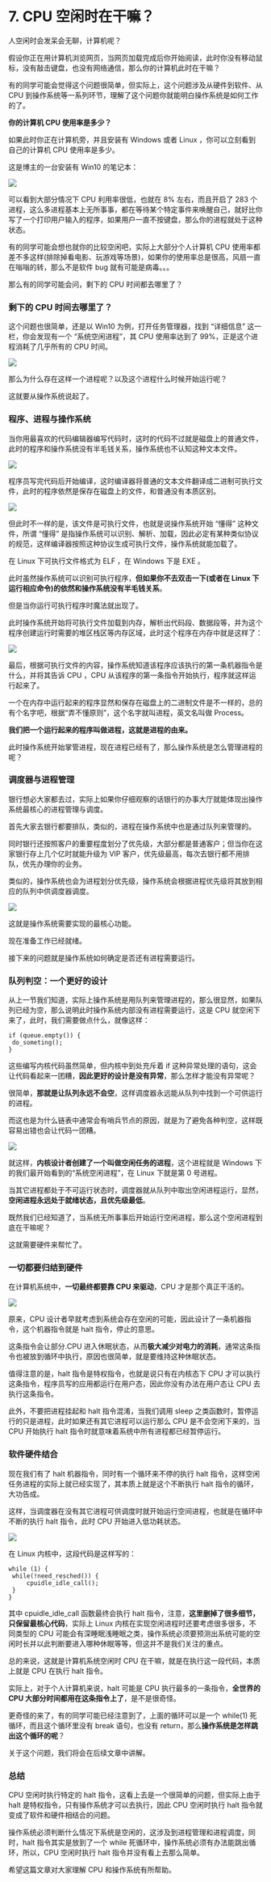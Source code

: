 # 7. CPU 空闲时在干嘛？

人空闲时会发呆会无聊，计算机呢？

假设你正在用计算机浏览网页，当网页加载完成后你开始阅读，此时你没有移动鼠标，没有敲击键盘，也没有网络通信，那么你的计算机此时在干嘛？

有的同学可能会觉得这个问题很简单，但实际上，这个问题涉及从硬件到软件、从 CPU 到操作系统等一系列环节，理解了这个问题你就能明白操作系统是如何工作的了。

**你的计算机 CPU 使用率是多少？**

如果此时你正在计算机旁，并且安装有 Windows 或者 Linux ，你可以立刻看到自己的计算机 CPU 使用率是多少。

这是博主的一台安装有 Win10 的笔记本：

![](.gitbook/assets/7_1.jpg)

可以看到大部分情况下 CPU 利用率很低，也就在 8% 左右，而且开启了 283 个进程，这么多进程基本上无所事事，都在等待某个特定事件来唤醒自己，就好比你写了一个打印用户输入的程序，如果用户一直不按键盘，那么你的进程就处于这种状态。

有的同学可能会想也就你的比较空闲吧，实际上大部分个人计算机 CPU 使用率都差不多这样(排除掉看电影、玩游戏等场景)，如果你的使用率总是很高，风扇一直在嗡嗡的转，那么不是软件 bug 就有可能是病毒。。。

那么有的同学可能会问，剩下的 CPU 时间都去哪里了？

### 剩下的 CPU 时间去哪里了？

这个问题也很简单，还是以 Win10 为例，打开任务管理器，找到 “详细信息” 这一栏，你会发现有一个 “系统空闲进程”，其 CPU 使用率达到了 99%，正是这个进程消耗了几乎所有的 CPU 时间。

![](.gitbook/assets/7_2.jpg)

那么为什么存在这样一个进程呢？以及这个进程什么时候开始运行呢？

这就要从操作系统说起了。

### 程序、进程与操作系统

当你用最喜欢的代码编辑器编写代码时，这时的代码不过就是磁盘上的普通文件，此时的程序和操作系统没有半毛钱关系，操作系统也不认知这种文本文件。

![](.gitbook/assets/7_3.jpg)

程序员写完代码后开始编译，这时编译器将普通的文本文件翻译成二进制可执行文件，此时的程序依然是保存在磁盘上的文件，和普通没有本质区别。

![](.gitbook/assets/7_4.jpg)

但此时不一样的是，该文件是可执行文件，也就是说操作系统开始 “懂得” 这种文件，所谓 “懂得” 是指操作系统可以识别、解析、加载，因此必定有某种类似协议的规范，这样编译器按照这种协议生成可执行文件，操作系统就能加载了。

在 Linux 下可执行文件格式为 ELF ，在 Windows 下是 EXE 。

此时虽然操作系统可以识别可执行程序，**但如果你不去双击一下(或者在 Linux 下运行相应命令)的依然和操作系统没有半毛钱关系**。

但是当你运行可执行程序时魔法就出现了。

此时操作系统开始将可执行文件加载到内存，解析出代码段、数据段等，并为这个程序创建运行时需要的堆区栈区等内存区域，此时这个程序在内存中就是这样了：

![](.gitbook/assets/7_5.jpg)

最后，根据可执行文件的内容，操作系统知道该程序应该执行的第一条机器指令是什么，并将其告诉 CPU ，CPU 从该程序的第一条指令开始执行，程序就这样运行起来了。

一个在内存中运行起来的程序显然和保存在磁盘上的二进制文件是不一样的，总的有个名字吧，根据“弄不懂原则”，这个名字就叫进程，英文名叫做 Process。

**我们把一个运行起来的程序叫做进程，这就是进程的由来。**

此时操作系统开始掌管进程，现在进程已经有了，那么操作系统是怎么管理进程的呢？

### 调度器与进程管理

银行想必大家都去过，实际上如果你仔细观察的话银行的办事大厅就能体现出操作系统最核心的进程管理与调度。

首先大家去银行都要排队，类似的，进程在操作系统中也是通过队列来管理的。

同时银行还按照客户的重要程度划分了优先级，大部分都是普通客户；但当你在这家银行存上几个亿时就能升级为 VIP 客户，优先级最高，每次去银行都不用排队，优先办理你的业务。

类似的，操作系统也会为进程划分优先级，操作系统会根据进程优先级将其放到相应的队列中供调度器调度。

![](.gitbook/assets/7_6.jpg)

这就是操作系统需要实现的最核心功能。

现在准备工作已经就绪。

接下来的问题就是操作系统如何确定是否还有进程需要运行。

### 队列判空：一个更好的设计

从上一节我们知道，实际上操作系统是用队列来管理进程的，那么很显然，如果队列已经为空，那么说明此时操作系统内部没有进程需要运行，这是 CPU 就空闲下来了，此时，我们需要做点什么，就像这样：

```
if (queue.empty()) {
 do_someting();
}
```

这些编写内核代码虽然简单，但内核中到处充斥着 if 这种异常处理的语句，这会让代码看起来一团糟，**因此更好的设计是没有异常**，那么怎样才能没有异常呢？

很简单，**那就是让队列永远不会空**，这样调度器永远能从队列中找到一个可供运行的进程。

而这也是为什么链表中通常会有哨兵节点的原因，就是为了避免各种判空，这样既容易出错也会让代码一团糟。

![](.gitbook/assets/7_7.jpg)

就这样，**内核设计者创建了一个叫做空闲任务的进程**，这个进程就是 Windows 下的我们最开始看到的“系统空闲进程”，在 Linux 下就是第 0 号进程。

当其它进程都处于不可运行状态时，调度器就从队列中取出空闲进程运行，显然，**空闲进程永远处于就绪状态，且优先级最低**。

既然我们已经知道了，当系统无所事事后开始运行空闲进程，那么这个空闲进程到底在干嘛呢？

这就需要硬件来帮忙了。

### 一切都要归结到硬件

在计算机系统中，**一切最终都要靠 CPU 来驱动**，CPU 才是那个真正干活的。

![](.gitbook/assets/7_8.jpg)

原来，CPU 设计者早就考虑到系统会存在空闲的可能，因此设计了一条机器指令，这个机器指令就是 halt 指令，停止的意思。

这条指令会让部分.CPU 进入休眠状态，从而**极大减少对电力的消耗**，通常这条指令也被放到循环中执行，原因也很简单，就是要维持这种休眠状态。

值得注意的是，halt 指令是特权指令，也就是说只有在内核态下 CPU 才可以执行这条指令，程序员写的应用都运行在用户态，因此你没有办法在用户态让 CPU 去执行这条指令。

此外，不要把进程挂起和 halt 指令混淆，当我们调用 sleep 之类函数时，暂停运行的只是进程，此时如果还有其它进程可以运行那么 CPU 是不会空闲下来的，当 CPU 开始执行 halt 指令时就意味着系统中所有进程都已经暂停运行。

### 软件硬件结合

现在我们有了 halt 机器指令，同时有一个循环来不停的执行 halt 指令，这样空闲任务进程的实际上就已经实现了，其本质上就是这个不断执行 halt 指令的循环，大功告成。

这样，当调度器在没有其它进程可供调度时就开始运行空间进程，也就是在循环中不断的执行 halt 指令，此时 CPU 开始进入低功耗状态。

![](.gitbook/assets/7_9.jpg)

在 Linux 内核中，这段代码是这样写的：

```
while (1) {
 while(!need_resched()) {
     cpuidle_idle_call();  
 }
}
```

其中 cpuidle_idle_call 函数最终会执行 halt 指令，注意，**这里删掉了很多细节，只保留最核心代码**，实际上 Linux 内核在实现空闲进程时还要考虑很多很多，不同类型的 CPU 可能会有深睡眠浅睡眠之类，操作系统必须要预测出系统可能的空闲时长并以此判断要进入哪种休眠等等，但这并不是我们关注的重点。

总的来说，这就是计算机系统空闲时 CPU 在干嘛，就是在执行这一段代码，本质上就是 CPU 在执行 halt 指令。

实际上，对于个人计算机来说，halt 可能是 CPU 执行最多的一条指令，**全世界的 CPU 大部分时间都用在这条指令上了**，是不是很奇怪。

更奇怪的来了，有的同学可能已经注意到了，上面的循环可以是一个 while(1) 死循环，而且这个循环里没有 break 语句，也没有 return，那么**操作系统是怎样跳出这个循环的呢**？

关于这个问题，我们将会在后续文章中讲解。

### 总结

CPU 空闲时执行特定的 halt 指令，这看上去是一个很简单的问题，但实际上由于 halt 是特权指令，只有操作系统才可以去执行，因此 CPU 空闲时执行 halt 指令就变成了软件和硬件相结合的问题。

操作系统必须判断什么情况下系统是空闲的，这涉及到进程管理和进程调度，同时，halt 指令其实是放到了一个 while 死循环中，操作系统必须有办法能跳出循环，所以，CPU 空闲时执行 halt 指令并没有看上去那么简单。

希望这篇文章对大家理解 CPU 和操作系统有所帮助。
